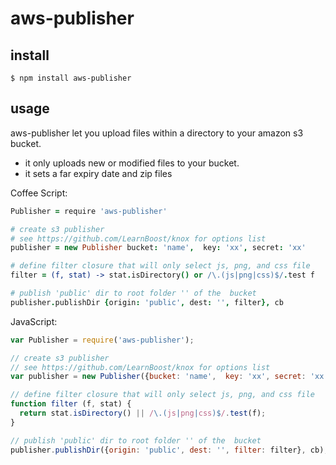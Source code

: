 aws-publisher
=============

install
------

```
$ npm install aws-publisher
```

usage
-----

aws-publisher let you upload files within a directory to your amazon s3 bucket.
- it only uploads new or modified files to your bucket.
- it sets a far expiry date and zip files

Coffee Script:

```coffee
Publisher = require 'aws-publisher'

# create s3 publisher
# see https://github.com/LearnBoost/knox for options list
publisher = new Publisher bucket: 'name',  key: 'xx', secret: 'xx'

# define filter closure that will only select js, png, and css file
filter = (f, stat) -> stat.isDirectory() or /\.(js|png|css)$/.test f

# publish 'public' dir to root folder '' of the  bucket
publisher.publishDir {origin: 'public', dest: '', filter}, cb

```

JavaScript:

```js
var Publisher = require('aws-publisher');

// create s3 publisher
// see https://github.com/LearnBoost/knox for options list
var publisher = new Publisher({bucket: 'name',  key: 'xx', secret: 'xx'});

// define filter closure that will only select js, png, and css file
function filter (f, stat) {
  return stat.isDirectory() || /\.(js|png|css)$/.test(f);
}

// publish 'public' dir to root folder '' of the  bucket
publisher.publishDir({origin: 'public', dest: '', filter: filter}, cb);

```
